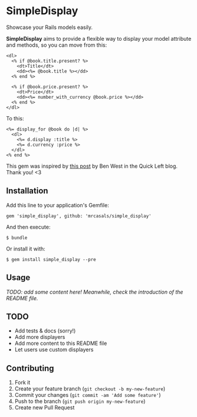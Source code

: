 # SimpleDisplay

Showcase your Rails models easily.

**SimpleDisplay** aims to provide a flexible way to display your model
attribute and methods, so you can move from this:

```erb
<dl>
  <% if @book.title.present? %>
    <dt>Title</dt>
    <dd><%= @book.title %></dd>
  <% end %>

  <% if @book.price.present? %>
    <dt>Price</dt>
    <dd><%= number_with_currency @book.price %></dd>
  <% end %>
</dl>
```

To this:

```erb
<%= display_for @book do |d| %>
  <dl>
    <%= d.display :title %>
    <%= d.currency :price %>
  </dl>
<% end %>
```

This gem was inspired by [this
post](http://quickleft.com/blog/drying-your-views-with-dsl-s?utm_source=rubyweekly&utm_medium=email)
by Ben West in the Quick Left blog. Thank you! <3

## Installation

Add this line to your application's Gemfile:

    gem 'simple_display', github: 'mrcasals/simple_display'

And then execute:

    $ bundle

Or install it with:

    $ gem install simple_display --pre

## Usage

*TODO: add some content here! Meanwhile, check the introduction of the README
file.*

## TODO

* Add tests & docs (sorry!)
* Add more displayers
* Add more content to this README file
* Let users use custom displayers

## Contributing

1. Fork it
2. Create your feature branch (`git checkout -b my-new-feature`)
3. Commit your changes (`git commit -am 'Add some feature'`)
4. Push to the branch (`git push origin my-new-feature`)
5. Create new Pull Request
